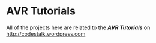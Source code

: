 AVR Tutorials 
=============

All of the projects here are related to the ***AVR Tutorials*** on http://codestalk.wordpress.com
